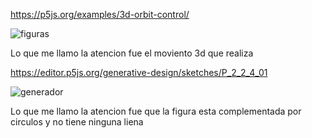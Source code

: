 https://p5js.org/examples/3d-orbit-control/

![figuras](https://github.com/user-attachments/assets/6d8c900c-7ddc-4a4e-8e89-fba704318031)

Lo que me llamo la atencion fue el moviento 3d que realiza

https://editor.p5js.org/generative-design/sketches/P_2_2_4_01

![generador](https://github.com/user-attachments/assets/cfc5a018-0f17-4f85-b889-c4d6ea36e267)

Lo que me llamo la atencion fue que la figura esta complementada por circulos y no tiene ninguna liena 
